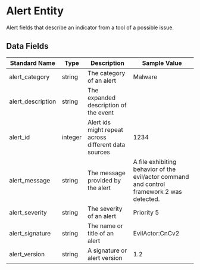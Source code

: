 # Alert Entity
Alert fields that describe an indicator from a tool of a possible issue.

## Data Fields
|Standard Name|Type|Description|Sample Value|
|---|---|---|---|
| alert_category|string|The category of an alert|Malware|
| alert_description|string|The expanded description of the event||
|alert_id|integer|Alert ids might repeat across different data sources|1234|
|alert_message|string|The message provided by the alert|A file exhibiting behavior of the evil/actor command and control framework 2 was detected.|
|alert_severity|string|The severity of an alert|Priority 5|
| alert_signature|string|The name or title of an alert|EvilActor:CnCv2|
|alert_version|string|A signature or alert version|1.2|